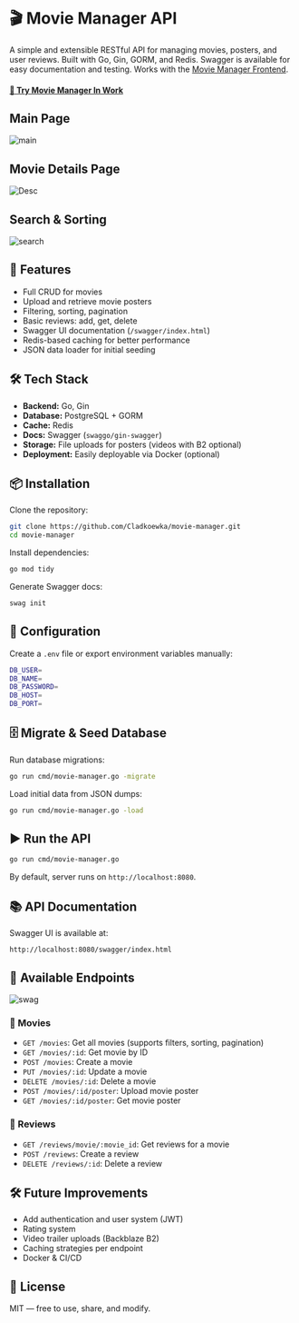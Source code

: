 # 🎬 Movie Manager API

A simple and extensible RESTful API for managing movies, posters, and user reviews. Built with Go, Gin, GORM, and Redis. Swagger is available for easy documentation and testing. Works with the [Movie Manager Frontend](https://github.com/Cladkoewka/movie-manager-frontend).

#### [🚀 Try Movie Manager In Work](https://cladkoewka.github.io/movie-manager-frontend/)


## Main Page
![main](https://github.com/user-attachments/assets/b7b73a34-76d4-4aae-af84-92286d5032a9)
## Movie Details Page
![Desc](https://github.com/user-attachments/assets/5db1da36-9295-44fa-bb37-899ff56c74bc)
## Search & Sorting
![search](https://github.com/user-attachments/assets/790a6090-f100-493c-bea3-1c164c93fc42)

## 🚀 Features

- Full CRUD for movies
- Upload and retrieve movie posters
- Filtering, sorting, pagination
- Basic reviews: add, get, delete
- Swagger UI documentation (`/swagger/index.html`)
- Redis-based caching for better performance
- JSON data loader for initial seeding

## 🛠️ Tech Stack

- **Backend:** Go, Gin
- **Database:** PostgreSQL + GORM
- **Cache:** Redis
- **Docs:** Swagger (`swaggo/gin-swagger`)
- **Storage:** File uploads for posters (videos with B2 optional)
- **Deployment:** Easily deployable via Docker (optional)

## 📦 Installation

Clone the repository:

```bash
git clone https://github.com/Cladkoewka/movie-manager.git
cd movie-manager
```

Install dependencies:

```bash
go mod tidy
```

Generate Swagger docs:

```bash
swag init
```

## 🔧 Configuration

Create a `.env` file or export environment variables manually:

```bash
DB_USER=
DB_NAME=
DB_PASSWORD=
DB_HOST=
DB_PORT=
```

## 🗄️ Migrate & Seed Database

Run database migrations:

```bash
go run cmd/movie-manager.go -migrate
```

Load initial data from JSON dumps:

```bash
go run cmd/movie-manager.go -load
```

## ▶️ Run the API

```bash
go run cmd/movie-manager.go
```

By default, server runs on `http://localhost:8080`.

## 📚 API Documentation

Swagger UI is available at:

```
http://localhost:8080/swagger/index.html
```

## 📂 Available Endpoints

![swag](https://github.com/user-attachments/assets/2b2a5da6-1666-41cc-a3d0-cda1698f4b87)

### 🎥 Movies

- `GET /movies`: Get all movies (supports filters, sorting, pagination)
- `GET /movies/:id`: Get movie by ID
- `POST /movies`: Create a movie
- `PUT /movies/:id`: Update a movie
- `DELETE /movies/:id`: Delete a movie
- `POST /movies/:id/poster`: Upload movie poster
- `GET /movies/:id/poster`: Get movie poster

### 📝 Reviews

- `GET /reviews/movie/:movie_id`: Get reviews for a movie
- `POST /reviews`: Create a review
- `DELETE /reviews/:id`: Delete a review

## 🛠️ Future Improvements

- Add authentication and user system (JWT)
- Rating system
- Video trailer uploads (Backblaze B2)
- Caching strategies per endpoint
- Docker & CI/CD

## 📄 License

MIT — free to use, share, and modify.

